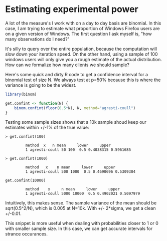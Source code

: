 # Estimating experimental power
A lot of the measure's I work with on a day to day basis are binomial.
In this case, I am trying to estimate what proportion of Windows Firefox users are on a given version of Windows.
The first question I ask myself is, "how many observations do I need?"

It's silly to query over the entire population, because the computation will slow down your iteration speed.
On the other hand, using a sample of 100 windows users will only give you a rough estimate of the actual distribution.
How can we formalize how many clients we should sample?

Here's some quick and dirty R code to get a confidence interval for a binomial test of size N.
We always test at p=50% because this is where the variance is going to be the widest.

```R
library(binom)

get.confint <- function(N) {
    binom.confint(floor(0.5*N), N, method="agresti-coull")
}
```

Testing some sample sizes shows that a 10k sample shoud keep our estimates within +/-1% of the true value:

```
> get.confint(100)

         method  x   n mean     lower     upper
         1 agresti-coull 50 100  0.5 0.4038315 0.5961685

> get.confint(1000)

         method   x    n mean     lower     upper
         1 agresti-coull 500 1000  0.5 0.4690696 0.5309304

get.confint(10000)

         method    x     n mean     lower     upper
         1 agresti-coull 5000 10000  0.5 0.4902021 0.5097979
```

Intuitively, this makes sense.
The sample variance of the mean should be sqrt(0.5^2/N), which is 0.005 at N=10k.
With +/- 2*sigma, we get a clean +/-0.01.

This snippet is more useful when dealing with probabilities closer to 1 or 0 with smaller sample size.
In this case, we can get accurate intervals for strance occurances.
